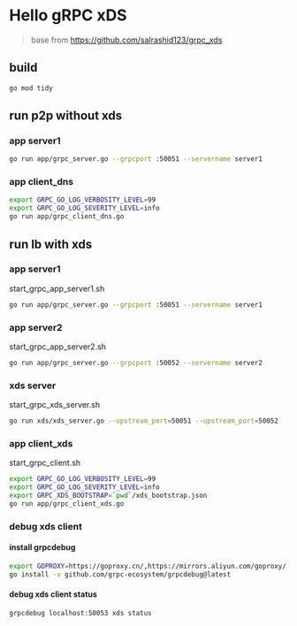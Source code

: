 # Hello gRPC xDS

> base from https://github.com/salrashid123/grpc_xds

## build

```bash
go mod tidy
```

## run p2p without xds

### app server1

```bash
go run app/grpc_server.go --grpcport :50051 --servername server1
```

### app client_dns

```bash
export GRPC_GO_LOG_VERBOSITY_LEVEL=99
export GRPC_GO_LOG_SEVERITY_LEVEL=info
go run app/grpc_client_dns.go
```

## run lb with xds

### app server1
start_grpc_app_server1.sh
```bash
go run app/grpc_server.go --grpcport :50051 --servername server1
```

### app server2
start_grpc_app_server2.sh
```bash
go run app/grpc_server.go --grpcport :50052 --servername server2
```

### xds server
start_grpc_xds_server.sh
```bash
go run xds/xds_server.go --upstream_port=50051 --upstream_port=50052
```

### app client_xds
start_grpc_client.sh
```bash
export GRPC_GO_LOG_VERBOSITY_LEVEL=99
export GRPC_GO_LOG_SEVERITY_LEVEL=info
export GRPC_XDS_BOOTSTRAP=`pwd`/xds_bootstrap.json
go run app/grpc_client_xds.go
```

### debug xds client
#### install grpcdebug
```bash
export GOPROXY=https://goproxy.cn/,https://mirrors.aliyun.com/goproxy/,direct
go install -v github.com/grpc-ecosystem/grpcdebug@latest
```

#### debug xds client status
```bash
grpcdebug localhost:50053 xds status
```